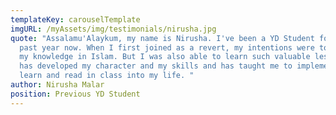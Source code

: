```yaml
---
templateKey: carouselTemplate
imgURL: /myAssets/img/testimonials/nirusha.jpg
quote: "Assalamu'Alaykum, my name is Nirusha. I've been a YD Student for the
  past year now. When I first joined as a revert, my intentions were to increase
  my knowledge in Islam. But I was also able to learn such valuable lessons that
  has developed my character and my skills and has taught me to implement what I
  learn and read in class into my life. "
author: Nirusha Malar
position: Previous YD Student
---
```


